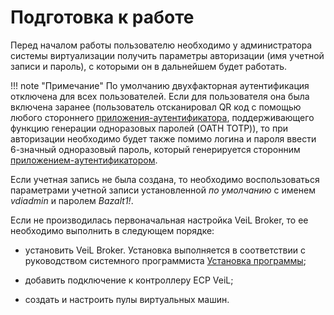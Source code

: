 # Подготовка к работе

Перед началом работы пользователю необходимо у администратора
системы виртуализации получить параметры авторизации (имя
учетной записи и пароль), с которыми он в дальнейшем будет
работать.

!!! note "Примечание" 
    По умолчанию двухфакторная аутентификация отключена для всех пользователей.
    Если для пользователя она была включена заранее (пользователь отсканировал QR код с помощью любого стороннего 
    [приложения-аутентификатора](../faq/2fa.md), поддерживающего функцию генерации одноразовых паролей (OATH TOTP)), 
    то при авторизации необходимо будет также помимо логина и пароля ввести 6-значный одноразовый пароль, который 
    генерируется сторонним [приложением-аутентификатором](../faq/2fa.md).

Если учетная запись не была создана, то необходимо
воспользоваться параметрами учетной записи установленной *по умолчанию* 
с именем *vdiadmin* и паролем *Bazalt1!*.

Если не производилась первоначальная настройка VeiL Broker, то ее
необходимо выполнить в следующем порядке:

   -   установить VeiL Broker. Установка выполняется в
        соответствии с руководством системного программиста
        [Установка программы](../engineer_guide/install.md);
    
   -   добавить подключение к контроллеру ECP VeiL;
    
   -   создать и настроить пулы виртуальных машин.
    
   
